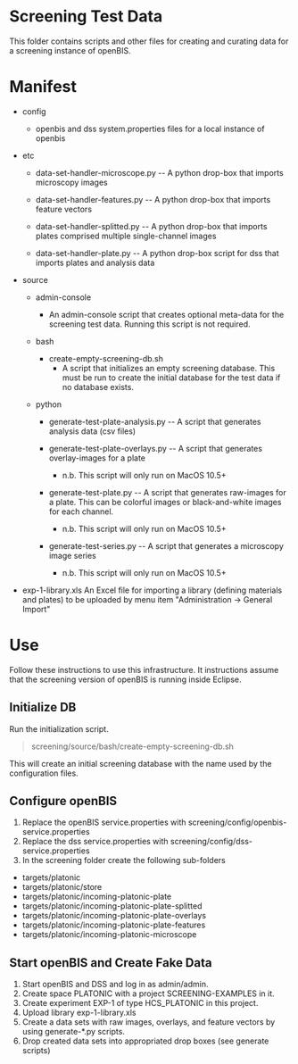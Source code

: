 Screening Test Data
===================

This folder contains scripts and other files for creating and curating data for a screening instance of openBIS.

Manifest
========

* config 
 	* openbis and dss system.properties files for a local instance of openbis

* etc 
	* data-set-handler-microscope.py -- A python drop-box that imports microscopy images

	* data-set-handler-features.py -- A python drop-box that imports feature vectors

	* data-set-handler-splitted.py -- A python drop-box that imports plates comprised multiple single-channel images

	* data-set-handler-plate.py -- A python drop-box script for dss that imports plates and analysis data

* source
	* admin-console
		* An admin-console script that creates optional meta-data for the screening test data. 
		  Running this script is not required.

	* bash
		* create-empty-screening-db.sh
			* A script that initializes an empty screening database. This must be run to create the initial 
			  database for the test data if no database exists.
			
	* python
		* generate-test-plate-analysis.py -- A script that generates analysis data (csv files)

		* generate-test-plate-overlays.py -- A script that generates overlay-images for a plate
			* n.b. This script will only run on MacOS 10.5+			

		* generate-test-plate.py -- A script that generates raw-images for a plate. This can be
		  colorful images or black-and-white images for each channel.
			* n.b. This script will only run on MacOS 10.5+

		* generate-test-series.py -- A script that generates a microscopy image series
			* n.b. This script will only run on MacOS 10.5+	
			
			
* exp-1-library.xls
  An Excel file for importing a library (defining materials and plates) to be uploaded by
  menu item "Administration -> General Import"	

Use
===

Follow these instructions to use this infrastructure. It instructions assume that 
the screening version of openBIS is running inside Eclipse.

Initialize DB
-------------

Run the initialization script.

> screening/source/bash/create-empty-screening-db.sh

This will create an initial screening database with the name used by the configuration files.

Configure openBIS
-----------------

1. Replace the openBIS service.properties with screening/config/openbis-service.properties
2. Replace the dss service.properties with screening/config/dss-service.properties
3. In the screening folder create the following sub-folders 
* targets/platonic
* targets/platonic/store
* targets/platonic/incoming-platonic-plate
* targets/platonic/incoming-platonic-plate-splitted
* targets/platonic/incoming-platonic-plate-overlays
* targets/platonic/incoming-platonic-plate-features
* targets/platonic/incoming-platonic-microscope

Start openBIS and Create Fake Data
----------------------------------

1. Start openBIS and DSS and log in as admin/admin.
2. Create space PLATONIC with a project SCREENING-EXAMPLES in it.
3. Create experiment EXP-1 of type HCS_PLATONIC in this project.
4. Upload library exp-1-library.xls
5. Create a data sets with raw images, overlays, and feature vectors by using generate-*.py scripts.
6. Drop created data sets into appropriated drop boxes (see generate scripts)

